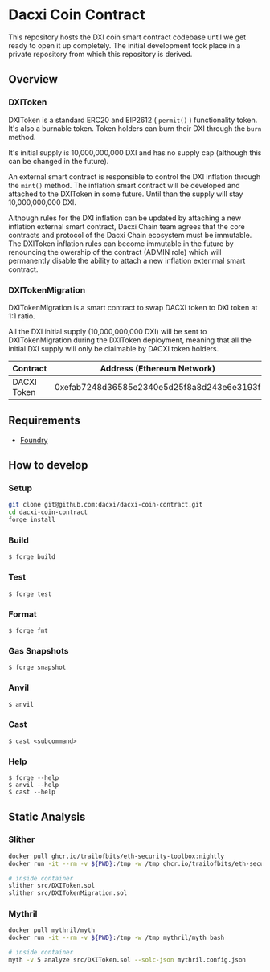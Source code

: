 # Dacxi Coin Contract

This repository hosts the DXI coin smart contract codebase until we get ready to open it up completely.
The initial development took place in a private repository from which this repository is derived.

## Overview

### DXIToken

DXIToken is a standard ERC20 and EIP2612 ( `permit()` ) functionality token. 
It's also a burnable token. Token holders can burn their DXI through the `burn` method.

It's initial supply is 10,000,000,000 DXI and has no supply cap (although this can 
be changed in the future).

An external smart contract is responsible to control the DXI inflation through the `mint()` method. 
The inflation smart contract will be developed and attached to the DXIToken in some future. Until than
the supply will stay 10,000,000,000 DXI.

Although rules for the DXI inflation can be updated by attaching a new inflation external smart contract,
Dacxi Chain team agrees that the core contracts and protocol of the Dacxi Chain ecosystem must be immutable. 
The DXIToken inflation rules can become immutable in the future by renouncing the owership of the contract 
(ADMIN role) which will permanently disable the ability to attach a new inflation extenrnal smart contract.

### DXITokenMigration

DXITokenMigration is a smart contract to swap DACXI token to DXI token at 1:1 ratio.

All the DXI initial supply (10,000,000,000 DXI) will be sent to DXITokenMigration during the 
DXIToken deployment, meaning that all the initial DXI supply will only be claimable by DACXI token holders.

| Contract      | Address (Ethereum Network)                  |
|---------------|---------------------------------------------|
| DACXI Token   | 0xefab7248d36585e2340e5d25f8a8d243e6e3193f  |

## Requirements

- [Foundry](https://book.getfoundry.sh/getting-started/installation)

## How to develop

### Setup

```sh
git clone git@github.com:dacxi/dacxi-coin-contract.git
cd dacxi-coin-contract
forge install
```

### Build

```shell
$ forge build
```

### Test

```shell
$ forge test
```

### Format

```shell
$ forge fmt
```

### Gas Snapshots

```shell
$ forge snapshot
```

### Anvil

```shell
$ anvil
```

### Cast

```shell
$ cast <subcommand>
```

### Help

```shell
$ forge --help
$ anvil --help
$ cast --help
```

## Static Analysis

### Slither

```bash
docker pull ghcr.io/trailofbits/eth-security-toolbox:nightly
docker run -it --rm -v ${PWD}:/tmp -w /tmp ghcr.io/trailofbits/eth-security-toolbox:nightly bash

# inside container
slither src/DXIToken.sol
slither src/DXITokenMigration.sol
```

### Mythril

```bash
docker pull mythril/myth
docker run -it --rm -v ${PWD}:/tmp -w /tmp mythril/myth bash

# inside container
myth -v 5 analyze src/DXIToken.sol --solc-json mythril.config.json
```

